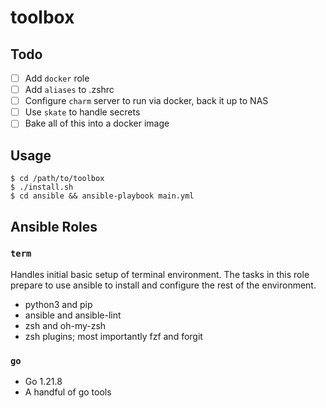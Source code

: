 # toolbox

## Todo

- [ ] Add `docker` role
- [ ] Add `aliases` to .zshrc
- [ ] Configure `charm` server to run via docker, back it up to NAS
- [ ] Use `skate` to handle secrets
- [ ] Bake all of this into a docker image

## Usage

```shell
$ cd /path/to/toolbox
$ ./install.sh
$ cd ansible && ansible-playbook main.yml
```

## Ansible Roles

### `term`

Handles initial basic setup of terminal environment. The tasks in this role
prepare to use ansible to install and configure the rest of the environment.

- python3 and pip
- ansible and ansible-lint
- zsh and oh-my-zsh
- zsh plugins; most importantly fzf and forgit

### `go`

- Go 1.21.8
- A handful of go tools
